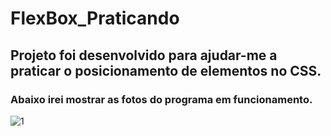 # FlexBox_Praticando

## Projeto foi desenvolvido para ajudar-me a praticar o posicionamento de elementos no  CSS.

### Abaixo irei mostrar as fotos do programa em funcionamento.

![1](https://user-images.githubusercontent.com/44009362/158865670-55f63332-ac34-4548-aa14-d446b05f1047.png)
